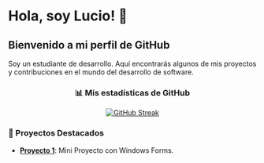 # Hola, soy Lucio! 👋

## Bienvenido a mi perfil de GitHub

Soy un estudiante de desarrollo. Aquí encontrarás algunos de mis proyectos y contribuciones en el mundo del desarrollo de software.

<div align="center">

### 📊 Mis estadísticas de GitHub

[![GitHub Streak](https://streak-stats.demolab.com/?user=LucioDev7&theme=radical&hide_border=true&border_radius=10&currStreakNum=2FD3EB&fire=pink&sideLabels=F00&dates=F00&background=000000)](https://git.io/streak-stats)

</div>

### 🚀 Proyectos Destacados

- **[Proyecto 1](https://github.com/LucioDev7/AnimeDesktop)**: Mini Proyecto con Windows Forms.

